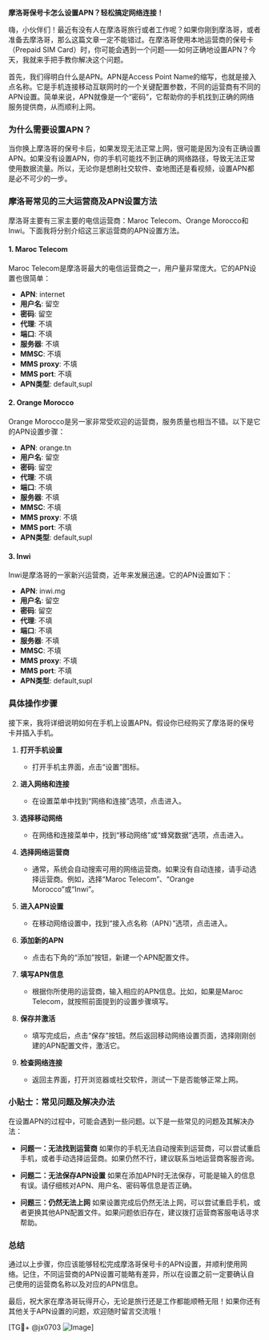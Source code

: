 **摩洛哥保号卡怎么设置APN？轻松搞定网络连接！**

嗨，小伙伴们！最近有没有人在摩洛哥旅行或者工作呢？如果你刚到摩洛哥，或者准备去摩洛哥，那么这篇文章一定不能错过。在摩洛哥使用本地运营商的保号卡（Prepaid SIM Card）时，你可能会遇到一个问题——如何正确地设置APN？今天，我就来手把手教你解决这个问题。

首先，我们得明白什么是APN。APN是Access Point Name的缩写，也就是接入点名称。它是手机连接移动互联网时的一个关键配置参数，不同的运营商有不同的APN设置。简单来说，APN就像是一个“密码”，它帮助你的手机找到正确的网络服务提供商，从而顺利上网。

### **为什么需要设置APN？**

当你换上摩洛哥的保号卡后，如果发现无法正常上网，很可能是因为没有正确设置APN。如果没有设置APN，你的手机可能找不到正确的网络路径，导致无法正常使用数据流量。所以，无论你是想刷社交软件、查地图还是看视频，设置APN都是必不可少的一步。

### **摩洛哥常见的三大运营商及APN设置方法**

摩洛哥主要有三家主要的电信运营商：Maroc Telecom、Orange Morocco和Inwi。下面我将分别介绍这三家运营商的APN设置方法。

#### **1. Maroc Telecom**
Maroc Telecom是摩洛哥最大的电信运营商之一，用户量非常庞大。它的APN设置也很简单：

- **APN**: internet
- **用户名**: 留空
- **密码**: 留空
- **代理**: 不填
- **端口**: 不填
- **服务器**: 不填
- **MMSC**: 不填
- **MMS proxy**: 不填
- **MMS port**: 不填
- **APN类型**: default,supl

#### **2. Orange Morocco**
Orange Morocco是另一家非常受欢迎的运营商，服务质量也相当不错。以下是它的APN设置步骤：

- **APN**: orange.tn
- **用户名**: 留空
- **密码**: 留空
- **代理**: 不填
- **端口**: 不填
- **服务器**: 不填
- **MMSC**: 不填
- **MMS proxy**: 不填
- **MMS port**: 不填
- **APN类型**: default,supl

#### **3. Inwi**
Inwi是摩洛哥的一家新兴运营商，近年来发展迅速。它的APN设置如下：

- **APN**: inwi.mg
- **用户名**: 留空
- **密码**: 留空
- **代理**: 不填
- **端口**: 不填
- **服务器**: 不填
- **MMSC**: 不填
- **MMS proxy**: 不填
- **MMS port**: 不填
- **APN类型**: default,supl

### **具体操作步骤**

接下来，我将详细说明如何在手机上设置APN。假设你已经购买了摩洛哥的保号卡并插入手机。

1. **打开手机设置**
   - 打开手机主界面，点击“设置”图标。
   
2. **进入网络和连接**
   - 在设置菜单中找到“网络和连接”选项，点击进入。
   
3. **选择移动网络**
   - 在网络和连接菜单中，找到“移动网络”或“蜂窝数据”选项，点击进入。
   
4. **选择网络运营商**
   - 通常，系统会自动搜索可用的网络运营商。如果没有自动连接，请手动选择运营商。例如，选择“Maroc Telecom”、“Orange Morocco”或“Inwi”。
   
5. **进入APN设置**
   - 在移动网络设置中，找到“接入点名称（APN）”选项，点击进入。
   
6. **添加新的APN**
   - 点击右下角的“添加”按钮，新建一个APN配置文件。
   
7. **填写APN信息**
   - 根据你所使用的运营商，输入相应的APN信息。比如，如果是Maroc Telecom，就按照前面提到的设置步骤填写。
   
8. **保存并激活**
   - 填写完成后，点击“保存”按钮。然后返回移动网络设置页面，选择刚刚创建的APN配置文件，激活它。
   
9. **检查网络连接**
   - 返回主界面，打开浏览器或社交软件，测试一下是否能够正常上网。

### **小贴士：常见问题及解决办法**

在设置APN的过程中，可能会遇到一些问题。以下是一些常见的问题及其解决办法：

- **问题一：无法找到运营商**
  如果你的手机无法自动搜索到运营商，可以尝试重启手机，或者手动选择运营商。如果仍然不行，建议联系当地运营商客服咨询。

- **问题二：无法保存APN设置**
  如果在添加APN时无法保存，可能是输入的信息有误。请仔细核对APN、用户名、密码等信息是否正确。

- **问题三：仍然无法上网**
  如果设置完成后仍然无法上网，可以尝试重启手机，或者更换其他APN配置文件。如果问题依旧存在，建议拨打运营商客服电话寻求帮助。

### **总结**

通过以上步骤，你应该能够轻松完成摩洛哥保号卡的APN设置，并顺利使用网络。记住，不同运营商的APN设置可能略有差异，所以在设置之前一定要确认自己使用的运营商名称以及对应的APN信息。

最后，祝大家在摩洛哥玩得开心，无论是旅行还是工作都能顺畅无阻！如果你还有其他关于APN设置的问题，欢迎随时留言交流哦！

[TG💪+ @jx0703 ![Image](https://github.com/user-attachments/assets/dbca1d08-cadb-493c-b0ec-ad6f7a83f270)]